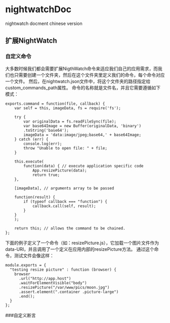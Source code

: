 # nightwatchDoc
nightwatch docment chinese version

## 扩展NightWatch
### 自定义命令
大多数时候我们都会需要扩展NigthWatch命令来适应我们自己的应用需求，而我们也只需要创建一个文件夹，然后在这个文件夹里定义我们的命令，每个命令对应一个文件。
然后，在nightwatch.json文件中，将这个文件夹的路径指定给custom_commands_path属性。
命令的名称就是文件名，并且它需要遵循如下模式：

```
exports.command = function(file, callback) {
	var self = this, imageData, fs = require('fs');
	
	try {
    	var originalData = fs.readFileSync(file);
    	var base64Image = new Buffer(originalData, 'binary')
    	.toString('base64');
    	imageData = 'data:image/jpeg;base64,' + base64Image;
    } catch (err) {
    	console.log(err);
    	throw "Unable to open file: " + file;
  	}
  	
  	this.execute(
  		function(data) { // execute application specific code
  			App.resizePicture(data);
  			return true;
  	},
  	
  	[imageData], // arguments array to be passed
  	
  	function(result) {
  		if (typeof callback === "function") {
  			callback.call(self, result);
  		}
  	}
  	);
  	
  	return this; // allows the command to be chained.
};
```
下面的例子定义了一个命令（如：resizePicture.js），它加载一个图片文件作为data-URI，并且调用了一个定义在应用内部的resizePicture方法。
通过这个命令，测试文件会像这样：
```
module.exports = {
  "testing resize picture" : function (browser) {
    browser
      .url("http://app.host")
      .waitForElementVisible("body")
      .resizePicture("/var/www/pics/moon.jpg")
      .assert.element(".container .picture-large")
      .end();
  }
};
```
###自定义断言
